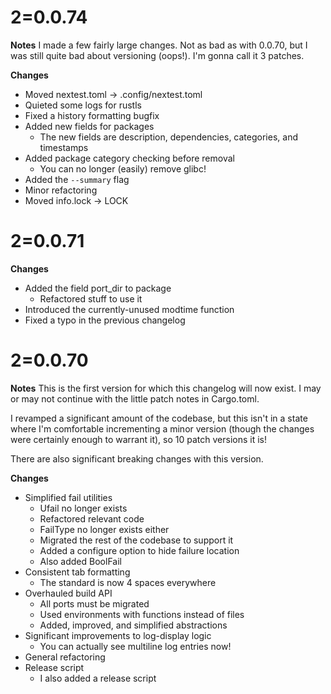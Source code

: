 # 2=0.0.74
**Notes**
I made a few fairly large changes. Not as bad as with 0.0.70, but I was still quite bad about versioning (oops!). I'm gonna call it 3 patches.

**Changes**
- Moved nextest.toml -> .config/nextest.toml
- Quieted some logs for rustls
- Fixed a history formatting bugfix
- Added new fields for packages
    - The new fields are description, dependencies, categories, and timestamps
- Added package category checking before removal
    - You can no longer (easily) remove glibc!
- Added the `--summary` flag
- Minor refactoring
- Moved info.lock -> LOCK


# 2=0.0.71
**Changes**
- Added the field port_dir to package
    - Refactored stuff to use it
- Introduced the currently-unused modtime function
- Fixed a typo in the previous changelog


# 2=0.0.70
**Notes**
This is the first version for which this changelog will now exist. I may or may
not continue with the little patch notes in Cargo.toml.

I revamped a significant amount of the codebase, but this isn't in a state
where I'm comfortable incrementing a minor version (though the changes were
certainly enough to warrant it), so 10 patch versions it is!

There are also significant breaking changes with this version.

**Changes**
- Simplified fail utilities
    - Ufail no longer exists
    - Refactored relevant code
    - FailType no longer exists either
    - Migrated the rest of the codebase to support it
    - Added a configure option to hide failure location
    - Also added BoolFail
- Consistent tab formatting
    - The standard is now 4 spaces everywhere
- Overhauled build API
    - All ports must be migrated
    - Used environments with functions instead of files
    - Added, improved, and simplified abstractions
- Significant improvements to log-display logic
    - You can actually see multiline log entries now!
- General refactoring
- Release script
    - I also added a release script
